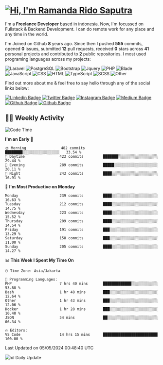 # [![Hi, I'm Ramanda Rido Saputra](https://readme-typing-svg.herokuapp.com?size=24&vCenter=true&lines=%F0%9F%91%8B+Hi%2C+I'm+Ramanda+Rido+Saputra+;%F0%9F%92%BB+Fullstack+Web+Developer+)](https://git.io/typing-svg)

I'm a **Freelance Developer** based in indonesia. Now, I'm focussed on Fullstack & Backend Development. I can do remote work for any place and any time in the world.

I'm Joined on Github **8** years ago. Since then I pushed **555** commits, opened **0** issues, submitted **12** pull requests, received **0** stars across **41** personal projects and contributed to **2** public repositories.
I most used programing languages across my projects:

![Laravel](https://img.shields.io/badge/Laravel-FF2D20?flat&logo=laravel&logoColor=white)
![PostgreSQL](https://img.shields.io/badge/PostgreSQL-316192?flat&logo=postgresql&logoColor=white)
![Bootstrap](https://img.shields.io/badge/Bootstrap-563D7C?flat&logo=bootstrap&logoColor=white)
![Jquery](https://img.shields.io/badge/jQuery-0769AD?flat&logo=jquery&logoColor=white)
![PHP](https://img.shields.io/badge/-PHP-%234F5D95?style=flat&logo=PHP&logoColor=white)
![Blade](https://img.shields.io/badge/-Blade-%23f7523f?style=flat&logo=Blade&logoColor=white)
![JavaScript](https://img.shields.io/badge/-JavaScript-%23f1e05a?style=flat&logo=JavaScript&logoColor=white)
![CSS](https://img.shields.io/badge/-CSS-%23563d7c?style=flat&logo=CSS&logoColor=white)
![HTML](https://img.shields.io/badge/-HTML-%23e34c26?style=flat&logo=HTML&logoColor=white)
![TypeScript](https://img.shields.io/badge/-TypeScript-%233178c6?style=flat&logo=TypeScript&logoColor=white)
![SCSS](https://img.shields.io/badge/-SCSS-%23c6538c?style=flat&logo=SCSS&logoColor=white)
![Other](https://img.shields.io/badge/-Other-%23ededed?style=flat&logo=Other&logoColor=white)

Find out more about me & feel free to say hello through any of the social links below:

[![Linkedin Badge](https://img.shields.io/badge/-ramandaaridogh-blue?style=flat&logo=Linkedin&logoColor=white&link=https://www.linkedin.com/in/ramanda-rido-saputra/)](https://www.linkedin.com/in/ramanda-rido-saputra/)
[![Twitter Badge](https://img.shields.io/badge/-ramandaaridogh-%231DA1F2.svg?style=flat&logo=twitter&logoColor=white&link=https://www.twitter.com/ramandaaridogh)](https://www.twitter.com/ramandaaridogh/)
[![Instagram Badge](https://img.shields.io/badge/-ramandaaridogh-purple?style=flat&logo=instagram&logoColor=white&link=https://instagram.com/ramandaaridogh_/)](https://instagram.com/ramandaaridogh_)
[![Medium Badge](https://img.shields.io/badge/-@ramandaaridogh-%2312100E.svg?style=flat&logo=Medium&logoColor=white&link=https://medium.com/@ramandaaridogh/)](https://medium.com/@ramandaaridogh)
[![Github Badge](https://img.shields.io/badge/-@ramandaaridogh-100000.svg?style=flat&logo=github&logoColor=white&link=https://github.com/ramandaaridogh)](https://github.com/ramandaaridogh)
[![Github Badge](https://img.shields.io/badge/-@mxcode-100000.svg?style=flat&logo=github&logoColor=white&link=https://github.com/ramanda-mxcode)](https://github.com/ramanda-mxcode)

## 👨‍💻 Weekly Activity
<!--START_SECTION:waka-->
![Code Time](http://img.shields.io/badge/Code%20Time-314%20hrs%2015%20mins-blue)

**I'm an Early 🐤** 

```text
🌞 Morning                482 commits         ████████░░░░░░░░░░░░░░░░░   33.54 % 
🌆 Daytime                423 commits         ███████░░░░░░░░░░░░░░░░░░   29.44 % 
🌃 Evening                289 commits         █████░░░░░░░░░░░░░░░░░░░░   20.11 % 
🌙 Night                  243 commits         ████░░░░░░░░░░░░░░░░░░░░░   16.91 % 
```
📅 **I'm Most Productive on Monday** 

```text
Monday                   239 commits         ████░░░░░░░░░░░░░░░░░░░░░   16.63 % 
Tuesday                  212 commits         ████░░░░░░░░░░░░░░░░░░░░░   14.75 % 
Wednesday                223 commits         ████░░░░░░░░░░░░░░░░░░░░░   15.52 % 
Thursday                 209 commits         ████░░░░░░░░░░░░░░░░░░░░░   14.54 % 
Friday                   191 commits         ███░░░░░░░░░░░░░░░░░░░░░░   13.29 % 
Saturday                 158 commits         ███░░░░░░░░░░░░░░░░░░░░░░   11.00 % 
Sunday                   205 commits         ████░░░░░░░░░░░░░░░░░░░░░   14.27 % 
```


📊 **This Week I Spent My Time On** 

```text
🕑︎ Time Zone: Asia/Jakarta

💬 Programming Languages: 
PHP                      7 hrs 40 mins       █████████████░░░░░░░░░░░░   53.88 % 
Bash                     1 hr 48 mins        ███░░░░░░░░░░░░░░░░░░░░░░   12.64 % 
Other                    1 hr 43 mins        ███░░░░░░░░░░░░░░░░░░░░░░   12.06 % 
Docker                   1 hr 28 mins        ███░░░░░░░░░░░░░░░░░░░░░░   10.40 % 
JSON                     54 mins             ██░░░░░░░░░░░░░░░░░░░░░░░   06.34 % 

🔥 Editors: 
VS Code                  14 hrs 15 mins      █████████████████████████   100.00 % 
```


 Last Updated on 05/05/2024 00:48:40 UTC
<!--END_SECTION:waka-->

![📊 Daily Update](https://github.com/ramandaaridogh/ramandaaridogh/actions/workflows/update-activity.yml/badge.svg)

